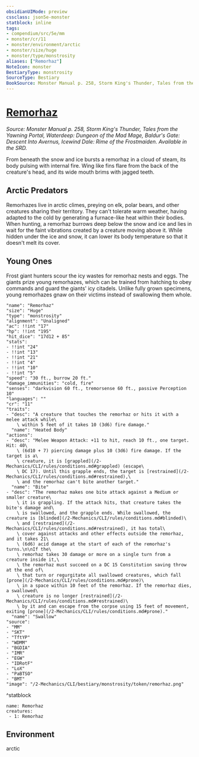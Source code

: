 ```yaml
---
obsidianUIMode: preview
cssclass: json5e-monster
statblock: inline
tags:
- compendium/src/5e/mm
- monster/cr/11
- monster/environment/arctic
- monster/size/huge
- monster/type/monstrosity
aliases: ["Remorhaz"]
NoteIcon: monster
BestiaryType: monstrosity
SourceType: Bestiary
BookSource: Monster Manual p. 258, Storm King's Thunder, Tales from the Yawning Portal, Waterdeep: Dungeon of the Mad Mage, Baldur's Gate: Descent Into Avernus, Icewind Dale: Rime of the Frostmaiden. Available in the SRD.
---
```

# [Remorhaz](2-Mechanics/CLI/bestiary/monstrosity/remorhaz.md)
*Source: Monster Manual p. 258, Storm King's Thunder, Tales from the Yawning Portal, Waterdeep: Dungeon of the Mad Mage, Baldur's Gate: Descent Into Avernus, Icewind Dale: Rime of the Frostmaiden. Available in the SRD.*  

From beneath the snow and ice bursts a remorhaz in a cloud of steam, its body pulsing with internal fire. Wing like fins flare from the back of the creature's head, and its wide mouth brims with jagged teeth.

## Arctic Predators

Remorhazes live in arctic climes, preying on elk, polar bears, and other creatures sharing their territory. They can't tolerate warm weather, having adapted to the cold by generating a furnace-like heat within their bodies. When hunting, a remorhaz burrows deep below the snow and ice and lies in wait for the faint vibrations created by a creature moving above it. While hidden under the ice and snow, it can lower its body temperature so that it doesn't melt its cover.

## Young Ones

Frost giant hunters scour the icy wastes for remorhaz nests and eggs. The giants prize young remorhazes, which can be trained from hatching to obey commands and guard the giants' icy citadels. Unlike fully grown specimens, young remorhazes gnaw on their victims instead of swallowing them whole.

```statblock
"name": "Remorhaz"
"size": "Huge"
"type": "monstrosity"
"alignment": "Unaligned"
"ac": !!int "17"
"hp": !!int "195"
"hit_dice": "17d12 + 85"
"stats":
- !!int "24"
- !!int "13"
- !!int "21"
- !!int "4"
- !!int "10"
- !!int "5"
"speed": "30 ft., burrow 20 ft."
"damage_immunities": "cold, fire"
"senses": "darkvision 60 ft., tremorsense 60 ft., passive Perception 10"
"languages": ""
"cr": "11"
"traits":
- "desc": "A creature that touches the remorhaz or hits it with a melee attack while\
    \ within 5 feet of it takes 10 (3d6) fire damage."
  "name": "Heated Body"
"actions":
- "desc": "Melee Weapon Attack: +11 to hit, reach 10 ft., one target. Hit: 40\
    \ (6d10 + 7) piercing damage plus 10 (3d6) fire damage. If the target is a\
    \ creature, it is [grappled](/2-Mechanics/CLI/rules/conditions.md#grappled) (escape\
    \ DC 17). Until this grapple ends, the target is [restrained](/2-Mechanics/CLI/rules/conditions.md#restrained),\
    \ and the remorhaz can't bite another target."
  "name": "Bite"
- "desc": "The remorhaz makes one bite attack against a Medium or smaller creature\
    \ it is grappling. If the attack hits, that creature takes the bite's damage and\
    \ is swallowed, and the grapple ends. While swallowed, the creature is [blinded](/2-Mechanics/CLI/rules/conditions.md#blinded)\
    \ and [restrained](/2-Mechanics/CLI/rules/conditions.md#restrained), it has total\
    \ cover against attacks and other effects outside the remorhaz, and it takes 21\
    \ (6d6) acid damage at the start of each of the remorhaz's turns.\n\nIf the\
    \ remorhaz takes 30 damage or more on a single turn from a creature inside it,\
    \ the remorhaz must succeed on a DC 15 Constitution saving throw at the end of\
    \ that turn or regurgitate all swallowed creatures, which fall [prone](/2-Mechanics/CLI/rules/conditions.md#prone)\
    \ in a space within 10 feet of the remorhaz. If the remorhaz dies, a swallowed\
    \ creature is no longer [restrained](/2-Mechanics/CLI/rules/conditions.md#restrained)\
    \ by it and can escape from the corpse using 15 feet of movement, exiting [prone](/2-Mechanics/CLI/rules/conditions.md#prone)."
  "name": "Swallow"
"source":
- "MM"
- "SKT"
- "TftYP"
- "WDMM"
- "BGDIA"
- "IMR"
- "EGW"
- "IDRotF"
- "LoX"
- "PaBTSO"
- "BMT"
"image": "/2-Mechanics/CLI/bestiary/monstrosity/token/remorhaz.png"
```
^statblock

```encounter-table
name: Remorhaz
creatures:
 - 1: Remorhaz
```

## Environment

arctic
